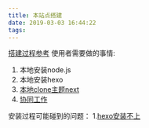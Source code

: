 ```yaml
---
title: 本站点搭建
date: 2019-03-03 16:44:22
tags:
---
```

[搭建过程参考](https://runjaelyn.github.io/2017/07/15/themeBlog/)
使用者需要做的事情:
1. 本地安装node.js
2. 本地安装hexo
3. [本地clone主题next](http://theme-next.iissnan.com/getting-started.html)
4. [协同工作](http://simonenfp.github.io/2017/09/13/hexo博客多电脑协同发布/)
<!--more-->
安装过程可能碰到的问题：
1.[hexo安装不上](https://www.itfanr.cc/2017/10/27/problems-for-configuring-hexo-blog-in-mac/)
